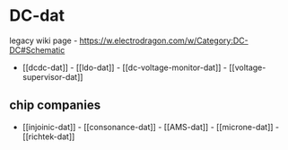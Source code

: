 
# DC-dat

legacy wiki page - https://w.electrodragon.com/w/Category:DC-DC#Schematic


- [[dcdc-dat]] - [[ldo-dat]] - [[dc-voltage-monitor-dat]] - [[voltage-supervisor-dat]]


## chip companies 

- [[injoinic-dat]] - [[consonance-dat]] - [[AMS-dat]] - [[microne-dat]] - [[richtek-dat]]